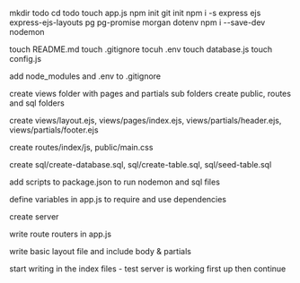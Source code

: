 mkdir todo
cd todo
touch app.js
npm init
git init
npm i -s express ejs express-ejs-layouts pg pg-promise morgan dotenv
npm i --save-dev nodemon

touch README.md
touch .gitignore
tocuh .env
touch database.js
touch config.js

add node_modules and .env to .gitignore

create views folder with pages and partials sub folders
create public, routes and sql folders

create views/layout.ejs, views/pages/index.ejs, views/partials/header.ejs, views/partials/footer.ejs

create routes/index/js, public/main.css

create sql/create-database.sql, sql/create-table.sql, sql/seed-table.sql

add scripts to package.json to run nodemon and sql files

define variables in app.js to require and use dependencies

create server

write route routers in app.js

write basic layout file and include body & partials

start writing in the index files - test server is working first up then continue
